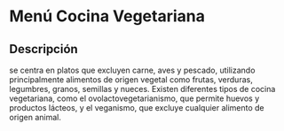 # Menú Cocina Vegetariana

## Descripción
se centra en platos que excluyen carne, aves y pescado, utilizando principalmente alimentos de origen vegetal como frutas, verduras, legumbres, granos, semillas y nueces. Existen diferentes tipos de cocina vegetariana, como el ovolactovegetarianismo, que permite huevos y productos lácteos, y el veganismo, que excluye cualquier alimento de origen animal.